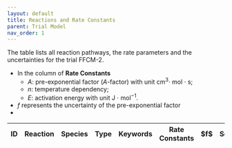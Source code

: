 ```yaml
---
layout: default
title: Reactions and Rate Constants
parent: Trial Model
nav_order: 1
---
```


The table lists all reaction pathways, the rate parameters and the uncertainties for the trial FFCM-2.

- In the column of **Rate Constants**
  - $A$: pre-exponential factor ($A$-factor) with unit cm$^3 \cdot$ mol $\cdot$ s;
  - $n$: temperature dependency;
  - $E$: activation energy with unit J $\cdot$ mol$^{-1}$.
- $f$ represents the uncertainty of the pre-exponential factor
- 

<link href="https://cdn.jsdelivr.net/npm/bootstrap@5.1.3/dist/css/bootstrap.min.css" rel="stylesheet" integrity="sha384-1BmE4kWBq78iYhFldvKuhfTAU6auU8tT94WrHftjDbrCEXSU1oBoqyl2QvZ6jIW3" crossorigin="anonymous">
<link rel="stylesheet" href="https://cdn.jsdelivr.net/npm/bootstrap-icons@1.7.2/font/bootstrap-icons.css">
<link rel="stylesheet" href="https://unpkg.com/bootstrap-table@1.21.2/dist/bootstrap-table.min.css">
<!-- <link rel="stylesheet" type="text/css" href="extensions/filter-control/bootstrap-table-filter-control.css"> -->

<div class="table-responsive">
    <table
        id="table"
        data-toggle="table"
        data-show-toggle="true"
        data-search="true"
        data-height="900"
        data-width="100"
        data-strict-search="true"
        data-page-list="[25, 50, 100, all]"
        data-pagination="true"
        data-cookie="true"
        data-advanced-search="true"
        data-id-table="advancedTable"
        data-cookie-id-table="saveId"
        data-filter-control="true"
        data-filter-show-clear="true"
        data-show-search-clear-button="true"
        data-show-columns="true"
        data-show-columns-search="true"
        data-search-highlight="true"
        data-click-to-select="true"
        data-toolbar="#toolbar"
        data-page-size="30"
        data-escape="false"
        data-search-on-enter-key="false"
        data-show-filter-control-switch="true"
        data-url="/assets/data/trial_table.json">
        <thead>
            <tr>
            <th data-field="Index" data-halign="center" data-align="center">ID</th>
            <th data-field="Reaction" data-halign="center" data-align="center">Reaction</th>
            <th data-field="ReactionClass" data-halign="center" data-align="center">Species</th>
            <th data-field="Type" data-halign="center" data-align="center">Type</th>
            <th data-field="Species" data-halign="center" data-align="center">Keywords</th>
            <th data-field="Rates" data-halign="center" data-align="center">Rate Constants</th>
            <th data-field="Uncertainty" data-halign="center" data-align="center">$f$</th>
            <th data-field="Source" data-halign="center" data-align="center">Sources</th>
            <th data-field="Comments" data-halign="center" data-visible="false">Comments</th>
            </tr>
        </thead>
    </table>
</div>    

<script>
    $(function() {
      $('#table').bootstrapTable();
    })
</script>

<script src="https://cdn.jsdelivr.net/npm/jquery/dist/jquery.min.js"></script>
<script src="https://cdn.jsdelivr.net/npm/bootstrap@5.1.3/dist/js/bootstrap.bundle.min.js" integrity="sha384-ka7Sk0Gln4gmtz2MlQnikT1wXgYsOg+OMhuP+IlRH9sENBO0LRn5q+8nbTov4+1p" crossorigin="anonymous"></script>
<script src="https://unpkg.com/bootstrap-table@1.21.2/dist/bootstrap-table.min.js"></script>
<script src="https://unpkg.com/bootstrap-table@1.21.2/dist/extensions/filter-control/bootstrap-table-filter-control.min.js"></script>
<script src="https://unpkg.com/bootstrap-table@1.21.2/dist/extensions/toolbar/bootstrap-table-toolbar.min.js"></script>
<script src="https://unpkg.com/bootstrap-table@1.21.2/dist/extensions/cookie/bootstrap-table-cookie.min.js"></script>
